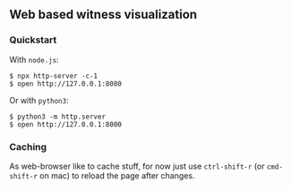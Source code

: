 
Web based witness visualization
-------------------------------

### Quickstart

With `node.js`:

    $ npx http-server -c-1 
    $ open http://127.0.0.1:8080

Or with `python3`:

    $ python3 -m http.server
    $ open http://127.0.0.1:8000

### Caching

As web-browser like to cache stuff, for now just use `ctrl-shift-r` 
(or `cmd-shift-r` on mac) to reload the page after changes. 

